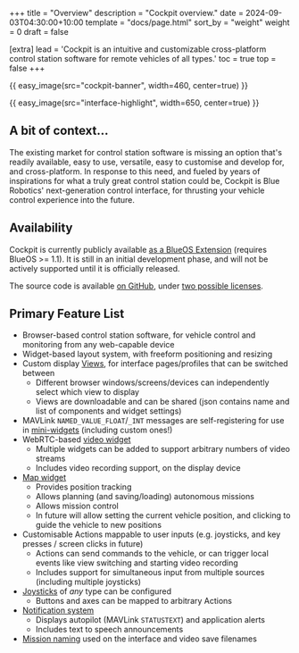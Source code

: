+++
title = "Overview"
description = "Cockpit overview."
date = 2024-09-03T04:30:00+10:00
template = "docs/page.html"
sort_by = "weight"
weight = 0
draft = false

[extra]
lead = 'Cockpit is an intuitive and customizable cross-platform control station software for remote vehicles of all types.'
toc = true
top = false
+++

{{ easy_image(src="cockpit-banner", width=460, center=true) }}

{{ easy_image(src="interface-highlight", width=650, center=true) }}

## A bit of context...

The existing market for control station software is missing an option that's readily available, easy to use, versatile, easy to customise and develop for, and cross-platform. In response to this need, and fueled by years of inspirations for what a truly great control station could be, Cockpit is Blue Robotics' next-generation control interface, for thrusting your vehicle control experience into the future.

## Availability

Cockpit is currently publicly available [as a BlueOS Extension](https://docs.bluerobotics.com/BlueOS-Extensions-Repository#:~:text=Cockpit,-Maintainer) (requires BlueOS >= 1.1). It is still in an initial development phase, and will not be actively supported until it is officially released.

The source code is available [on GitHub](https://github.com/bluerobotics/cockpit),
under [two possible licenses](https://github.com/bluerobotics/cockpit/tree/master/LICENSE.md).

## Primary Feature List

- Browser-based control station software, for vehicle control and monitoring from any web-capable device
- Widget-based layout system, with freeform positioning and resizing
- Custom display [Views](../advanced/#views), for interface pages/profiles that can be switched between
    - Different browser windows/screens/devices can independently select which view to display
    - Views are downloadable and can be shared (json contains name and list of components and widget settings)
- MAVLink `NAMED_VALUE_FLOAT`/`_INT` messages are self-registering for use in [mini-widgets](../advanced/#mini-widgets) (including custom ones!)
- WebRTC-based [video widget](../advanced/#video)
    - Multiple widgets can be added to support arbitrary numbers of video streams
    - Includes video recording support, on the display device
- [Map widget](../advanced/#map)
    - Provides position tracking
    - Allows planning (and saving/loading) autonomous missions
    - Allows mission control
    - In future will allow setting the current vehicle position, and clicking to guide the vehicle to new positions
- Customisable Actions mappable to user inputs (e.g. joysticks, and key presses / screen clicks in future)
    - Actions can send commands to the vehicle, or can trigger local events like view switching and starting video recording
    - Includes support for simultaneous input from multiple sources (including multiple joysticks)
- [Joysticks](../advanced/#joysticks) of _any_ type can be configured
    - Buttons and axes can be mapped to arbitrary Actions
- [Notification system](../advanced/#alerts)
    - Displays autopilot (MAVLink `STATUSTEXT`) and application alerts
    - Includes text to speech announcements
- [Mission naming](../advanced/#mission-name) used on the interface and video save filenames

